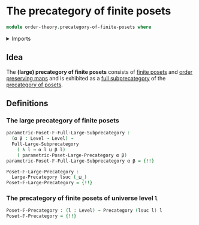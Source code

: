 # The precategory of finite posets

```agda
module order-theory.precategory-of-finite-posets where
```

<details><summary>Imports</summary>

```agda
open import category-theory.full-large-subprecategories
open import category-theory.large-precategories
open import category-theory.precategories

open import foundation.universe-levels

open import order-theory.finite-posets
open import order-theory.precategory-of-posets
```

</details>

## Idea

The **(large) precategory of finite posets** consists of
[finite posets](order-theory.finite-posets.md) and
[order preserving maps](order-theory.order-preserving-maps-posets.md) and is
exhibited as a
[full subprecategory](category-theory.full-large-subprecategories.md) of the
[precategory of posets](order-theory.precategory-of-posets.md).

## Definitions

### The large precategory of finite posets

```agda
parametric-Poset-𝔽-Full-Large-Subprecategory :
  (α β : Level → Level) →
  Full-Large-Subprecategory
    ( λ l → α l ⊔ β l)
    ( parametric-Poset-Large-Precategory α β)
parametric-Poset-𝔽-Full-Large-Subprecategory α β = {!!}

Poset-𝔽-Large-Precategory :
  Large-Precategory lsuc (_⊔_)
Poset-𝔽-Large-Precategory = {!!}
```

### The precategory of finite posets of universe level `l`

```agda
Poset-𝔽-Precategory : (l : Level) → Precategory (lsuc l) l
Poset-𝔽-Precategory = {!!}
```
